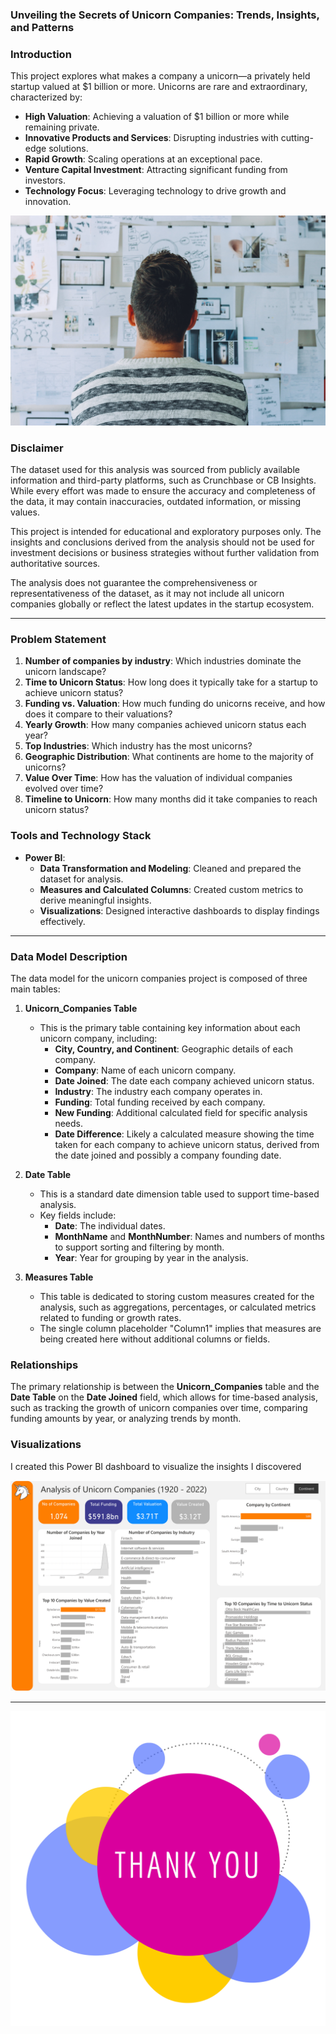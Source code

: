 ### **Unveiling the Secrets of Unicorn Companies: Trends, Insights, and Patterns**

### **Introduction**
This project explores what makes a company a unicorn—a privately held startup valued at $1 billion or more. Unicorns are rare and extraordinary, characterized by:
- **High Valuation**: Achieving a valuation of $1 billion or more while remaining private.  
- **Innovative Products and Services**: Disrupting industries with cutting-edge solutions.  
- **Rapid Growth**: Scaling operations at an exceptional pace.  
- **Venture Capital Investment**: Attracting significant funding from investors.  
- **Technology Focus**: Leveraging technology to drive growth and innovation.

![cover](assets/images/startup.jpg)

### **Disclaimer**  

The dataset used for this analysis was sourced from publicly available information and third-party platforms, such as Crunchbase or CB Insights. While every effort was made to ensure the accuracy and completeness of the data, it may contain inaccuracies, outdated information, or missing values.  

This project is intended for educational and exploratory purposes only. The insights and conclusions derived from the analysis should not be used for investment decisions or business strategies without further validation from authoritative sources.  

The analysis does not guarantee the comprehensiveness or representativeness of the dataset, as it may not include all unicorn companies globally or reflect the latest updates in the startup ecosystem.

---

### **Problem Statement**
1. **Number of companies by industry**: Which industries dominate the unicorn landscape?  
2. **Time to Unicorn Status**: How long does it typically take for a startup to achieve unicorn status?  
3. **Funding vs. Valuation**: How much funding do unicorns receive, and how does it compare to their valuations?  
4. **Yearly Growth**: How many companies achieved unicorn status each year?  
5. **Top Industries**: Which industry has the most unicorns?  
6. **Geographic Distribution**: What continents are home to the majority of unicorns?  
7. **Value Over Time**: How has the valuation of individual companies evolved over time?  
8. **Timeline to Unicorn**: How many months did it take companies to reach unicorn status?  

### **Tools and Technology Stack**
- **Power BI**: 
  - **Data Transformation and Modeling**: Cleaned and prepared the dataset for analysis.  
  - **Measures and Calculated Columns**: Created custom metrics to derive meaningful insights.  
  - **Visualizations**: Designed interactive dashboards to display findings effectively.  

---

### **Data Model Description**

The data model for the unicorn companies project is composed of three main tables:

1. **Unicorn_Companies Table**  
   - This is the primary table containing key information about each unicorn company, including:
     - **City, Country, and Continent**: Geographic details of each company.
     - **Company**: Name of each unicorn company.
     - **Date Joined**: The date each company achieved unicorn status.
     - **Industry**: The industry each company operates in.
     - **Funding**: Total funding received by each company.
     - **New Funding**: Additional calculated field for specific analysis needs.
     - **Date Difference**: Likely a calculated measure showing the time taken for each company to achieve unicorn status, derived from the date joined and possibly a company founding date.

2. **Date Table**  
   - This is a standard date dimension table used to support time-based analysis.
   - Key fields include:
     - **Date**: The individual dates.
     - **MonthName** and **MonthNumber**: Names and numbers of months to support sorting and filtering by month.
     - **Year**: Year for grouping by year in the analysis.

3. **Measures Table**  
   - This table is dedicated to storing custom measures created for the analysis, such as aggregations, percentages, or calculated metrics related to funding or growth rates.
   - The single column placeholder "Column1" implies that measures are being created here without additional columns or fields.

### **Relationships**
The primary relationship is between the **Unicorn_Companies** table and the **Date Table** on the **Date Joined** field, which allows for time-based analysis, such as tracking the growth of unicorn companies over time, comparing funding amounts by year, or analyzing trends by month.

### **Visualizations**

I created this Power BI dashboard to visualize the insights I discovered

![Row count check](assets/images/Unicorn_page-0001.jpg)

---
![Row count check](assets/images/thank-you.png)
